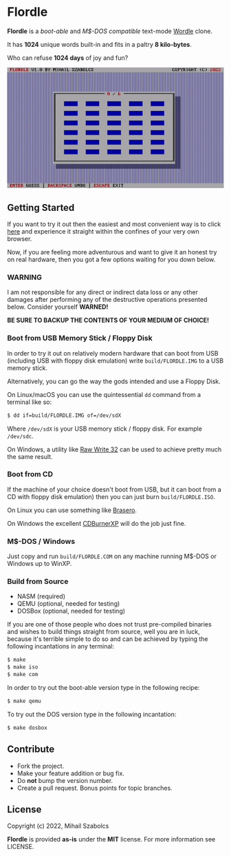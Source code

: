 Flordle
=======
**Flordle** is a *boot-able* and *M$-DOS compatible* text-mode [Wordle][wordle] clone.

It has **1024** unique words built-in and fits in a paltry **8 kilo-bytes**.

Who can refuse **1024 days** of joy and fun?

![flordle](docs/flordle.gif)

Getting Started
---------------

If you want to try it out then the easiest and most convenient way is to click [here][play] and experience it straight within the confines of your very own browser.

Now, if you are feeling more adventurous and want to give it an honest try on real hardware, then you got a few options waiting for you down below.

### WARNING

I am not responsible for any direct or indirect data loss or any other damages after performing any of the destructive operations presented below. Consider yourself **WARNED!**

**BE SURE TO BACKUP THE CONTENTS OF YOUR MEDIUM OF CHOICE!**

### Boot from USB Memory Stick / Floppy Disk

In order to try it out on relatively modern hardware that can boot from USB (including USB with floppy disk emulation) write `build/FLORDLE.IMG` to a USB memory stick.

Alternatively, you can go the way the gods intended and use a Floppy Disk.

On Linux/macOS you can use the quintessential `dd` command from a terminal like so:

```bash
$ dd if=build/FLORDLE.IMG of=/dev/sdX
```

Where `/dev/sdX` is your USB memory stick / floppy disk. For example `/dev/sdc`.

On Windows, a utility like [Raw Write 32][rawwrite32] can be used to achieve pretty much the same result.

### Boot from CD

If the machine of your choice doesn't boot from USB, but it can boot from a CD with floppy disk emulation) then you can just burn `build/FLORDLE.ISO`.

On Linux you can use something like [Brasero][brasero].

On Windows the excellent [CDBurnerXP][cdburnerxp] will do the job just fine.

### M$-DOS / Windows

Just copy and run `build/FLORDLE.COM` on any machine running M$-DOS or Windows up to WinXP.

### Build from Source

* NASM (required)
* QEMU (optional, needed for testing)
* DOSBox (optional, needed for testing)

If you are one of those people who does not trust pre-compiled binaries and wishes to build things straight from source, well you are in luck, because it's terrible simple to do so and can be achieved by typing the following incantations in any terminal:

```bash
$ make
$ make iso
$ make com
```

In order to try out the boot-able version type in the following recipe:

```bash
$ make qemu
```

To try out the DOS version type in the following incantation:

```bash
$ make dosbox
```

Contribute
----------

* Fork the project.
* Make your feature addition or bug fix.
* Do **not** bump the version number.
* Create a pull request. Bonus points for topic branches.

License
-------
Copyright (c) 2022, Mihail Szabolcs

**Flordle** is provided **as-is** under the **MIT** license. For more information see LICENSE.

[wordle]: https://www.nytimes.com/games/wordle/index.html
[rawwrite32]: http://www.netbsd.org/~martin/rawrite32/
[brasero]: http://wiki.gnome.org/Apps/Brasero
[ cdburnerxp]: https://cdburnerxp.se/en/home
[play]: https://mihail.co/flordle
